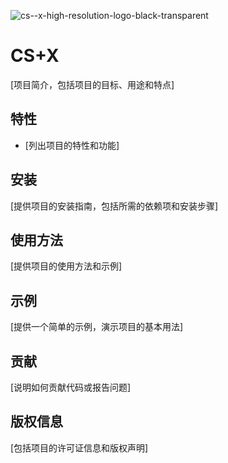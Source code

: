 ![cs--x-high-resolution-logo-black-transparent](https://4myblog.oss-cn-beijing.aliyuncs.com/img/cs--x-high-resolution-logo-black-transparent.png)
# CS+X

[项目简介，包括项目的目标、用途和特点]

## 特性

- [列出项目的特性和功能]

## 安装

[提供项目的安装指南，包括所需的依赖项和安装步骤]

## 使用方法

[提供项目的使用方法和示例]

## 示例

[提供一个简单的示例，演示项目的基本用法]

## 贡献

[说明如何贡献代码或报告问题]

## 版权信息

[包括项目的许可证信息和版权声明]

